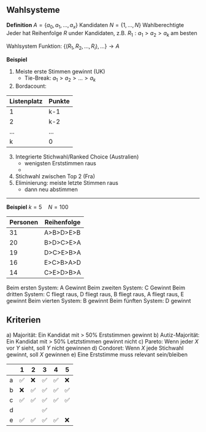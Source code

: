 ## Wahlsysteme

**Definition**
$A=\{a_{0},a_{1},\dots,a_{x}\}$ Kandidaten
$N=\{1,\dots,N\}$ Wahlberechtigte
Jeder hat Reihenfolge $R$ under Kandidaten, z.B. $R_{1}: a_{1}>a_{2}>a_{k}$ am besten

Wahlsystem Funktion: $\{(R_{1},R_{2},\dots,R_{i}),\dots\}\to A$

**Beispiel**
1. Meiste erste Stimmen gewinnt (UK)
	- Tie-Break: $a_{1}>a_{2}>\dots>a_{k}$
2. Bordacount:

| Listenplatz | Punkte |
| ----------- | ------ |
| 1           | k-1    |
| 2           | k-2    |
| ...         | ...    |
| k           | 0      |

3. Integrierte Stichwahl/Ranked Choice (Australien)
	- wenigsten Erststimmen raus
	- 
4. Stichwahl zwischen Top 2 (Fra)
5. Eliminierung: meiste letzte Stimmen raus
	- dann neu abstimmen

---

**Beispiel**
$k=5\quad N=100$

| Personen | Reihenfolge |
| -------- | ----------- |
| 31       | A>B>D>E>B   |
| 20       | B>D>C>E>A   |
| 19       | D>C>E>B>A   |
| 16       | E>C>B>A>D   |
| 14       | C>E>D>B>A   |

Beim ersten System: A Gewinnt
Beim zweiten System: C Gewinnt
Beim dritten System: C fliegt raus, D fliegt raus, B fliegt raus, A fliegt raus, E gewinnt
Beim vierten System: B gewinnt
Beim fünften System: D gewinnt

## Kriterien

a) Majorität: Ein Kandidat mit > 50% Erststimmen gewinnt
b) Autiz-Majorität: Ein Kandidat mit > 50% Letztstimmen gewinnt nicht
c) Pareto: Wenn jeder $X$ vor $Y$ sieht, soll $Y$ nicht gewinnen
d) Condoret: Wenn $X$ jede Stichwahl gewinnt, soll $X$ gewinnen
e) Eine Erststimme muss relevant sein/bleiben

|     | 1   | 2   | 3   | 4   | 5   |
| --- | --- | --- | --- | --- | --- |
| a   | ✅   | ❌   | ✅   | ✅   | ❌   |
| b   | ❌   | ✅   | ✅   | ✅   | ✅   |
| c   | ✅   | ✅   | ✅   | ✅   | ✅   |
| d   |     |     | ✅   |     |     |
| e   | ✅   | ✅   | ✅   | ✅   | ❌   |
